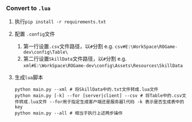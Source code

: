 ### Convert to `.lua`

1. 执行`pip install -r requirements.txt`
2. 配置 `.config`文件

   1. 第一行设置`.csv`文件路径，以`#`分割 e.g. `csv#E:\WorkSpace\ROGame-dev\config\Table\`
   2. 第二行设置`SkillData`文件路径，以`#`分割 e.g. `xml#E:\WorkSpace\ROGame-dev\config\Assets\Resources\SkillData`

3. 生成`lua`脚本

    ```shell
    python main.py --xml # 将SkillData中的.txt文件转成.lua文件
    python main.py [-k] --for [server|client] --csv # 将Table中的.csv文件转成.lua文件 --for用于指定生成客户端还是服务器l代码 -k 表示是否生成表中的key
    python main.py --all # 相当于执行上述两步操作
    ```